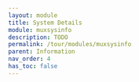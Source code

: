 ```yaml
---
layout: module
title: System Details
module: muxsysinfo
description: TODO
permalink: /tour/modules/muxsysinfo
parent: Information
nav_order: 4
has_toc: false
---
```

